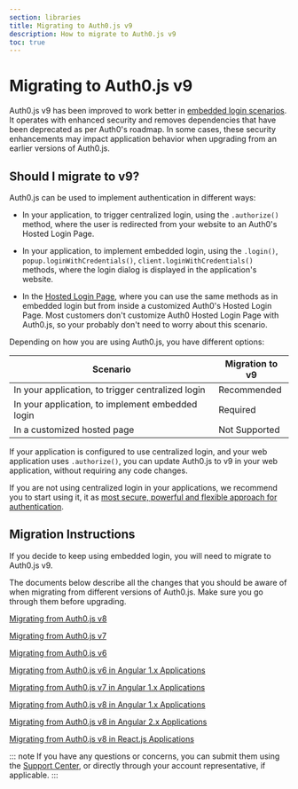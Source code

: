 ```yaml
---
section: libraries
title: Migrating to Auth0.js v9
description: How to migrate to Auth0.js v9
toc: true
---
```

# Migrating to Auth0.js v9

Auth0.js v9 has been improved to work better in [embedded login scenarios](/guides/login/centralized-vs-embedded). It operates with enhanced security and removes dependencies that have been deprecated as per Auth0's roadmap. In some cases, these security enhancements may impact application behavior when upgrading from an earlier versions of Auth0.js. 

## Should I migrate to v9?

Auth0.js can be used to implement authentication in different ways:

- In your application, to trigger centralized login, using the `.authorize()` method, where the user is redirected from your website to an Auth0's Hosted Login Page.

- In your application, to implement embedded login, using the `.login()`, `popup.loginWithCredentials()`, `client.loginWithCredentials()` methods, where the login dialog is displayed in the application's website.

- In the [Hosted Login Page](/hosted-pages/login), where you can use the same methods as in embedded login but from inside a customized Auth0's Hosted Login Page. Most customers don't customize Auth0 Hosted Login Page with Auth0.js, so your probably don't need to worry about this scenario.

Depending on how you are using Auth0.js, you have different options:

| **Scenario** | **Migration to v9** | 
| --- | --- | 
| In your application, to trigger centralized login | Recommended |
| In your application, to implement embedded login | Required |
| In a customized hosted page | Not Supported |

If your application is configured to use centralized login, and your web application uses `.authorize()`, you can update Auth0.js to v9 in your web application, without requiring any code changes.

If you are not using centralized login in your applications, we recommend you to start using it, it as [most secure, powerful and flexible approach for authentication](/guides/login/centralized-vs-embedded). 

## Migration Instructions

If you decide to keep using embedded login, you will need to migrate to Auth0.js v9. 

The documents below describe all the changes that you should be aware of when migrating from different versions of Auth0.js. Make sure you go through them before upgrading.

[Migrating from Auth0.js v8](/libraries/auth0js/v9/migration-v8-v9)

[Migrating from Auth0.js v7](/libraries/auth0js/v9/migration-v7-v9)

[Migrating from Auth0.js v6](/libraries/auth0js/v9/migration-v6-v9)

[Migrating from Auth0.js v6 in Angular 1.x Applications](/libraries/auth0js/v9/migration-angularjs-v7)

[Migrating from Auth0.js v7 in Angular 1.x Applications](/libraries/auth0js/v9/migration-angularjs-v7)

[Migrating from Auth0.js v8 in Angular 1.x Applications](/libraries/auth0js/v9/migration-angularjs-v8)

[Migrating from Auth0.js v8 in Angular 2.x Applications](/libraries/auth0js/v9/migration-angular)

[Migrating from Auth0.js v8 in React.js Applications](/libraries/auth0js/v9/migration-react)

::: note
If you have any questions or concerns, you can submit them using the [Support Center](${env.DOMAIN_URL_SUPPORT}), or directly through your account representative, if applicable. 
:::
